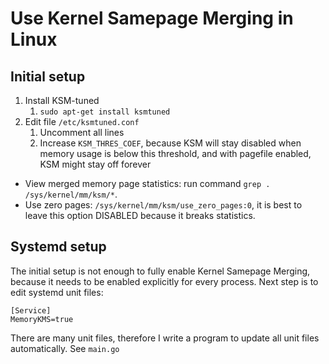 # Use Kernel Samepage Merging in Linux

## Initial setup
1. Install KSM-tuned
    1. `sudo apt-get install ksmtuned`
1. Edit file `/etc/ksmtuned.conf`
    1. Uncomment all lines
    1. Increase `KSM_THRES_COEF`, because KSM will stay disabled when memory usage is below this threshold, and with pagefile enabled, KSM might stay off forever

* View merged memory page statistics: run command `grep . /sys/kernel/mm/ksm/*`.
* Use zero pages: `/sys/kernel/mm/ksm/use_zero_pages:0`, it is best to leave this option DISABLED because it breaks statistics.

## Systemd setup
The initial setup is not enough to fully enable Kernel Samepage Merging, because it needs to be enabled explicitly for every process.
Next step is to edit systemd unit files:

    [Service]
    MemoryKMS=true

There are many unit files, therefore I write a program to update all unit files automatically. See `main.go`